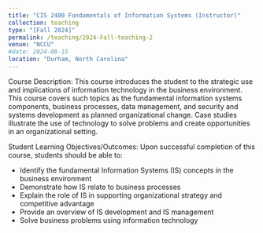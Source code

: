 ```yaml
---
title: "CIS 2400 Fundamentals of Information Systems (Instructor)"
collection: teaching
type: "[Fall 2024]"
permalink: /teaching/2024-Fall-teaching-2
venue: "NCCU"
#date: 2024-08-15
location: "Durham, North Carolina"
---
```

Course Description: 
This course introduces the student to the strategic use and implications of information technology in the business environment. This course covers such topics as the fundamental information systems components, business processes, data management, and security and systems development as planned organizational change. Case studies illustrate the use of technology to solve problems and create opportunities in an organizational setting.

Student Learning Objectives/Outcomes:
Upon successful completion of this course, students should be able to:

- Identify the fundamental Information Systems (IS) concepts in the business environment
- Demonstrate how IS relate to business processes
- Explain the role of IS in supporting organizational strategy and competitive advantage
- Provide an overview of IS development and IS management
- Solve business problems using information technology


